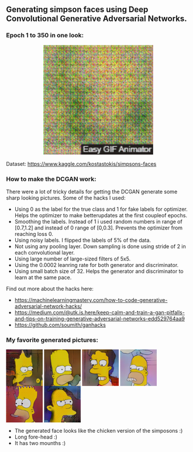 ## Generating simpson faces using Deep Convolutional Generative Adversarial Networks.
### Epoch 1 to 350 in one look:
<p align="center">
  <img width="300" height="300" src="samples/short.gif">
</p>

Dataset: https://www.kaggle.com/kostastokis/simpsons-faces

### How to make the DCGAN work:

There were a lot of tricky details for getting the DCGAN generate some sharp looking pictures. Some of the hacks I used:

* Using 0 as the label for the true class and 1 for fake labels for optimizer. Helps the optimizer to make betterupdates at the first coupleof epochs.
* Smoothing the labels. Instead of 1 i used random numbers in range of [0.7,1.2] and instead of 0 range of [0,0.3]. Prevents the optimizer from reaching loss 0.
* Using noisy labels. I flipped the labels of 5% of the data. 
* Not using any pooling layer. Down sampling is done using stride of 2 in each convolutional layer.
* Using large number of large-sized filters of 5x5. 
* Using the 0.0002 leanring rate for both generator and discriminator.
* Using small batch size of 32. Helps the generator and discriminator to learn at the same pace.

Find out more about the hacks here:
* https://machinelearningmastery.com/how-to-code-generative-adversarial-network-hacks/
* https://medium.com/@utk.is.here/keep-calm-and-train-a-gan-pitfalls-and-tips-on-training-generative-adversarial-networks-edd529764aa9
* https://github.com/soumith/ganhacks

### My favorite generated pictures:

<p align="left">
<img align="center" width="100" height="100" src="samples/ep163.png">
<img align="center" width="100" height="100" src="samples/ep332.png">
<img align="center" width="100" height="100" src="samples/ep141.png">
<img align="center" width="100" height="100" src="samples/ep300.png">
<img align="center" width="100" height="100" src="samples/ep278.png">
<img align="center" width="100" height="100" src="samples/ep205.png">

* The generated face looks like the chicken version of the simposons :)
* Long fore-head :)
* It has two mounths :)

</p>
